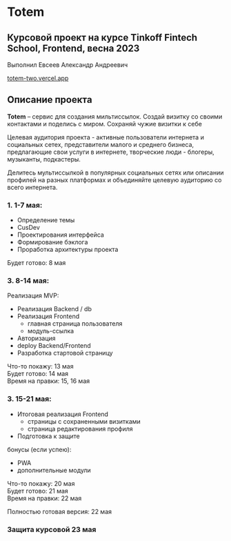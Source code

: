# Totem

## Курсовой проект на курсе Tinkoff Fintech School, Frontend, весна 2023

Выполнил Евсеев Александр Андреевич

[totem-two.vercel.app](https://totem-two.vercel.app/)

## Описание проекта

<!-- Описание должно содержать:

1. Какую задачу решает приложение
2. Кто является целевой аудиторией приложения
3. Описание основных (решающих задачу) и дополнительных функций и возможностей приложения -->

**Totem** – сервис для создания мильтиссылок. Создай визитку со своими контактами и поделись с миром. Сохраняй чужие визитки к себе

Целевая аудитория проекта - активные пользователи интернета и социальных сетех, представители малого и среднего бизнеса, предлагающие свои услуги в интернете, творческие люди - блогеры, музыканты, подкастеры.

Делитесь мультиссылкой в популярных социальных сетях или описании профилей на разных платформах и объединяйте целевую аудиторию со всего интернета.



### 1. 1-7 мая:

- Определение темы
- CusDev
- Проектирования интерфейса
- Формирование бэклога
- Проработка архитектуры проекта

Будет готово: 8 мая

### 3. 8-14 мая:

Реализация MVP:

- Реализация Backend / db
- Реализация Frontend
  - главная страница пользователя
  - модуль-ссылка
- Авторизация
- deploy Backend/Frontend
- Разработка стартовой страницу

Что-то покажу: 13 мая  
Будет готово: 14 мая  
Время на правки: 15, 16 мая

### 3. 15-21 мая:

- Итоговая реализация Frontend
  - страницы с сохраненными визитками
  - страница редактирования профиля
- Подготовка к защите

бонусы (если успею):

- PWA
- дополнительные модули

Что-то покажу: 20 мая  
Будет готово: 21 мая  
Время на правки: 22 мая

Полностью готовая версия: 22 мая

### Защита курсовой 23 мая
